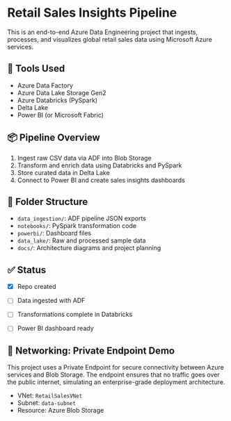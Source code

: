 # Retail Sales Insights Pipeline

This is an end-to-end Azure Data Engineering project that ingests, processes, and visualizes global retail sales data using Microsoft Azure services.

## 🔧 Tools Used
- Azure Data Factory
- Azure Data Lake Storage Gen2
- Azure Databricks (PySpark)
- Delta Lake
- Power BI (or Microsoft Fabric)

## 📦 Pipeline Overview
1. Ingest raw CSV data via ADF into Blob Storage
2. Transform and enrich data using Databricks and PySpark
3. Store curated data in Delta Lake
4. Connect to Power BI and create sales insights dashboards

## 📁 Folder Structure
- `data_ingestion/`: ADF pipeline JSON exports
- `notebooks/`: PySpark transformation code
- `powerbi/`: Dashboard files
- `data_lake/`: Raw and processed sample data
- `docs/`: Architecture diagrams and project planning

## ✅ Status
- [x] Repo created
- [ ] Data ingested with ADF
- [ ] Transformations complete in Databricks
- [ ] Power BI dashboard ready


## 🔐 Networking: Private Endpoint Demo

This project uses a Private Endpoint for secure connectivity between Azure services and Blob Storage. The endpoint ensures that no traffic goes over the public internet, simulating an enterprise-grade deployment architecture.

- VNet: `RetailSalesVNet`
- Subnet: `data-subnet`
- Resource: Azure Blob Storage
